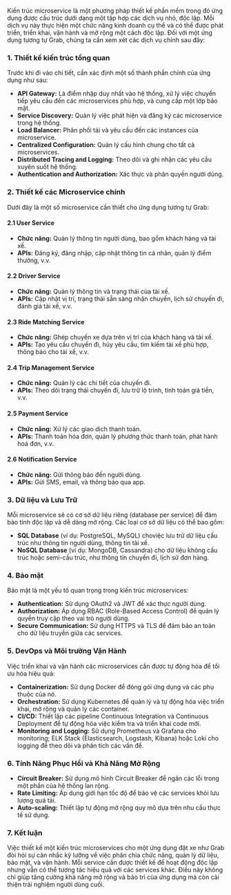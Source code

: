 Kiến trúc microservice là một phương pháp thiết kế phần mềm trong đó ứng dụng được cấu trúc dưới dạng một tập hợp các dịch vụ nhỏ, độc lập. Mỗi dịch vụ này thực hiện một chức năng kinh doanh cụ thể và có thể được phát triển, triển khai, vận hành và mở rộng một cách độc lập. Đối với một ứng dụng tương tự Grab, chúng ta cần xem xét các dịch vụ chính sau đây:

### 1. Thiết kế kiến trúc tổng quan

Trước khi đi vào chi tiết, cần xác định một số thành phần chính của ứng dụng như sau:

- **API Gateway:** Là điểm nhập duy nhất vào hệ thống, xử lý việc chuyển tiếp yêu cầu đến các microservices phù hợp, và cung cấp một lớp bảo mật.
- **Service Discovery:** Quản lý việc phát hiện và đăng ký các microservice trong hệ thống.
- **Load Balancer:** Phân phối tải và yêu cầu đến các instances của microservice.
- **Centralized Configuration:** Quản lý cấu hình chung cho tất cả microservices.
- **Distributed Tracing and Logging:** Theo dõi và ghi nhận các yêu cầu xuyên suốt hệ thống.
- **Authentication and Authorization:** Xác thực và phân quyền người dùng.

### 2. Thiết kế các Microservice chính

Dưới đây là một số microservice cần thiết cho ứng dụng tương tự Grab:

#### 2.1 User Service

- **Chức năng:** Quản lý thông tin người dùng, bao gồm khách hàng và tài xế.
- **APIs:** Đăng ký, đăng nhập, cập nhật thông tin cá nhân, quản lý điểm thưởng, v.v.

#### 2.2 Driver Service

- **Chức năng:** Quản lý thông tin và trạng thái của tài xế.
- **APIs:** Cập nhật vị trí, trạng thái sẵn sàng nhận chuyến, lịch sử chuyến đi, đánh giá tài xế, v.v.

#### 2.3 Ride Matching Service

- **Chức năng:** Ghép chuyến xe dựa trên vị trí của khách hàng và tài xế.
- **APIs:** Tạo yêu cầu chuyến đi, hủy yêu cầu, tìm kiếm tài xế phù hợp, thông báo cho tài xế, v.v.

#### 2.4 Trip Management Service

- **Chức năng:** Quản lý các chi tiết của chuyến đi.
- **APIs:** Theo dõi trạng thái chuyến đi, lưu trữ lộ trình, tính toán giá tiền, v.v.

#### 2.5 Payment Service

- **Chức năng:** Xử lý các giao dịch thanh toán.
- **APIs:** Thanh toán hóa đơn, quản lý phương thức thanh toán, phát hành hoá đơn, v.v.

#### 2.6 Notification Service

- **Chức năng:** Gửi thông báo đến người dùng.
- **APIs:** Gửi SMS, email, và thông báo qua app.

### 3. Dữ liệu và Lưu Trữ

Mỗi microservice sẽ có cơ sở dữ liệu riêng (database per service) để đảm bảo tính độc lập và dễ dàng mở rộng. Các loại cơ sở dữ liệu có thể bao gồm:

- **SQL Database** (ví dụ: PostgreSQL, MySQL) choviệc lưu trữ dữ liệu cấu trúc như thông tin người dùng, thông tin tài xế.
- **NoSQL Database** (ví dụ: MongoDB, Cassandra) cho dữ liệu không cấu trúc hoặc semi-cấu trúc, như thông tin chuyến đi, lịch sử đơn hàng.

### 4. Bảo mật

Bảo mật là một yếu tố quan trọng trong kiến trúc microservices:

- **Authentication:** Sử dụng OAuth2 và JWT để xác thực người dùng.
- **Authorization:** Áp dụng RBAC (Role-Based Access Control) để quản lý quyền truy cập theo vai trò người dùng.
- **Secure Communication:** Sử dụng HTTPS và TLS để đảm bảo an toàn cho dữ liệu truyền giữa các services.

### 5. DevOps và Môi trường Vận Hành

Việc triển khai và vận hành các microservices cần được tự động hóa để tối ưu hóa hiệu quả:

- **Containerization:** Sử dụng Docker để đóng gói ứng dụng và các phụ thuộc của nó.
- **Orchestration:** Sử dụng Kubernetes để quản lý và tự động hóa việc triển khai, mở rộng và quản lý các container.
- **CI/CD:** Thiết lập các pipeline Continuous Integration và Continuous Deployment để tự động hóa việc kiểm tra và triển khai code mới.
- **Monitoring and Logging:** Sử dụng Prometheus và Grafana cho monitoring; ELK Stack (Elasticsearch, Logstash, Kibana) hoặc Loki cho logging để theo dõi và phân tích các vấn đề.

### 6. Tính Năng Phục Hồi và Khả Năng Mở Rộng

- **Circuit Breaker:** Sử dụng mô hình Circuit Breaker để ngăn các lỗi trong một phần của hệ thống lan rộng.
- **Rate Limiting:** Áp dụng giới hạn tốc độ để bảo vệ các services khỏi lưu lượng quá tải.
- **Auto-scaling:** Thiết lập tự động mở rộng quy mô dựa trên nhu cầu thực tế sử dụng.

### 7. Kết luận

Việc thiết kế một kiến trúc microservices cho một ứng dụng đặt xe như Grab đòi hỏi sự cân nhắc kỹ lưỡng về việc phân chia chức năng, quản lý dữ liệu, bảo mật, và vận hành. Mỗi service cần được thiết kế để hoạt động độc lập nhưng vẫn có thể tương tác hiệu quả với các services khác. Điều này không chỉ giúp tăng cường khả năng mở rộng và bảo trì của ứng dụng mà còn cải thiện trải nghiệm người dùng cuối.
